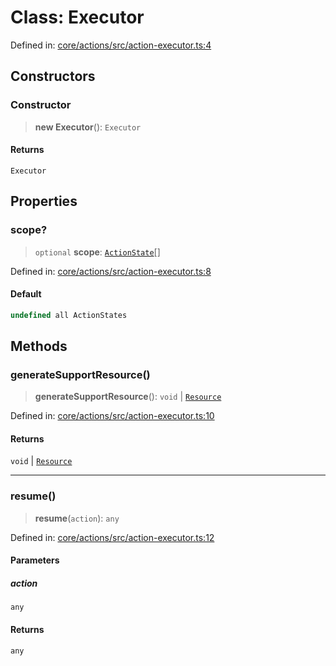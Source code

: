 # Class: Executor

Defined in: [core/actions/src/action-executor.ts:4](https://github.com/LaWebcapsule/orbits/blob/89b3e4a56f1c6f9ed3e6f4d5895c93547487b813/core/actions/src/action-executor.ts#L4)

## Constructors

### Constructor

> **new Executor**(): `Executor`

#### Returns

`Executor`

## Properties

### scope?

> `optional` **scope**: [`ActionState`](../enumerations/ActionState.md)[]

Defined in: [core/actions/src/action-executor.ts:8](https://github.com/LaWebcapsule/orbits/blob/89b3e4a56f1c6f9ed3e6f4d5895c93547487b813/core/actions/src/action-executor.ts#L8)

#### Default

```ts
undefined all ActionStates
```

## Methods

### generateSupportResource()

> **generateSupportResource**(): `void` \| [`Resource`](Resource.md)

Defined in: [core/actions/src/action-executor.ts:10](https://github.com/LaWebcapsule/orbits/blob/89b3e4a56f1c6f9ed3e6f4d5895c93547487b813/core/actions/src/action-executor.ts#L10)

#### Returns

`void` \| [`Resource`](Resource.md)

***

### resume()

> **resume**(`action`): `any`

Defined in: [core/actions/src/action-executor.ts:12](https://github.com/LaWebcapsule/orbits/blob/89b3e4a56f1c6f9ed3e6f4d5895c93547487b813/core/actions/src/action-executor.ts#L12)

#### Parameters

##### action

`any`

#### Returns

`any`
